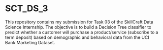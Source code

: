 # SCT_DS_3
This repository contains my submission for Task 03 of the SkillCraft Data Science Internship. The objective is to build a Decision Tree classifier to predict whether a customer will purchase a product/service (subscribe to a term deposit) based on demographic and behavioral data from the UCI Bank Marketing Dataset.
